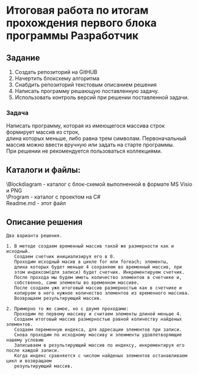 # Итоговая работа по итогам прохождения первого блока программы Разработчик

## Задание

1. Создать репозиторий на GitHUB
2. Начертить блоксхему алгоритма 
3. Снабдить репозиторий текстовым описанием решения
4. Написать программу решающую поставленную задачу.
5. Использовать контроль версий при решении поставленной задачи.

### Задача

 Написать программу, которая из имеющегося массива строк формирует массив из строк,  
 длина которых меньше, либо равна трем символам. Первоначальный массив можно ввести вручную или задать на старте программы.  
 При решении не рекомендуется пользоваться коллекциями.

## Каталоги и файлы:

\\Blockdiagram - каталог с блок-схемой выполненной в формате  MS Visio и PNG  
\\Program - каталог с проектом на С#  
Readme.md - этот файл  

## Описание решения

	Два варианта решения.
	
	1. В методе создаем временный массив такой же размерности как и исходный.  
	   Создаем счетчик инициализируя его в 0.
	   Проходим исходный масив в цикле for или foreach; элементы,  
	   длина которых будет меньше 4 сохраняем во временный массив, при  
	   этом индексом(для записи) будет счетчик. Инкрементируем счетчик.
	   После прохода мы будем иметь количество элементов в счетчике и,  
	   собственно, сами элементы во временном массиве.
	   После создаем уже итоговый массив размерностью как в счетчике и  
	   копируем в него нужное количество элементов из временного массива.  
	   Возвращаем результирующий массив.
	   
	2. Примерно то же самое, но с двумя проходами:
	   Проходим по первому массиву и считаем элементы длиной меньше 4.
	   Создаем итоговый массив размерностью равной количеству найденых элементов.
	   Создаем переменную индекса, для адресации элементов при записи.
	   Снова проходим по исходному массиву и элеименты удовлетворяющие нашему условию  
	   Записываем в результирующий массив по индексу, инкрементируя его после каждой записи.
	   Когда индекс сравняется с числом найденых элементов останавливаем цикл и возвращаем  
	   результирующий массив.
